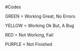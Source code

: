 #Codes


GREEN = Working Great, No Errors

YELLOW = Working Ok But, A Bug

RED = Not Working, Fail

PURPLE = Not Finished
